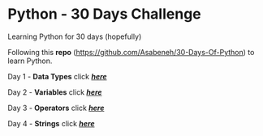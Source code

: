 # Python - 30 Days Challenge

Learning Python for 30 days (hopefully)

Following this **repo** (https://github.com/Asabeneh/30-Days-Of-Python) to learn Python.

Day 1 - **Data Types** click [***here***](https://github.com/codieg0/python/blob/main/Day_1_Data_Types/day_1_dataTypes.md)

Day 2 - **Variables** click [***here***](https://github.com/codieg0/python/blob/main/Day_2_Variables/day_2_Variables.md)

Day 3 - **Operators** click [***here***](https://github.com/codieg0/python/blob/main/Day_3_Operators/day_3_operators.md)

Day 4 - **Strings** click [***here***](https://github.com/codieg0/python/blob/main/Day_4_Strings/)
